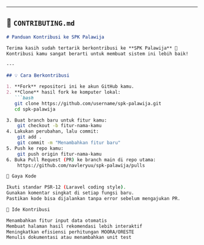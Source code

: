
---

## 🤝 `CONTRIBUTING.md`
```markdown
# Panduan Kontribusi ke SPK Palawija

Terima kasih sudah tertarik berkontribusi ke **SPK Palawija** 🌾  
Kontribusi kamu sangat berarti untuk membuat sistem ini lebih baik!

---

## 💡 Cara Berkontribusi

1. **Fork** repositori ini ke akun GitHub kamu.
2. **Clone** hasil fork ke komputer lokal:
   ```bash
   git clone https://github.com/username/spk-palawija.git
   cd spk-palawija

3. Buat branch baru untuk fitur kamu:
    git checkout -b fitur-nama-kamu
4. Lakukan perubahan, lalu commit:
    git add .
    git commit -m "Menambahkan fitur baru"
5. Push ke repo kamu:
    git push origin fitur-nama-kamu
6. Buka Pull Request (PR) ke branch main di repo utama:
    https://github.com/navleryuu/spk-palawija/pulls

📏 Gaya Kode

Ikuti standar PSR-12 (Laravel coding style).
Gunakan komentar singkat di setiap fungsi baru.
Pastikan kode bisa dijalankan tanpa error sebelum mengajukan PR.

🧠 Ide Kontribusi

Menambahkan fitur input data otomatis
Membuat halaman hasil rekomendasi lebih interaktif
Meningkatkan efisiensi perhitungan MOORA/ORESTE
Menulis dokumentasi atau menambahkan unit test

